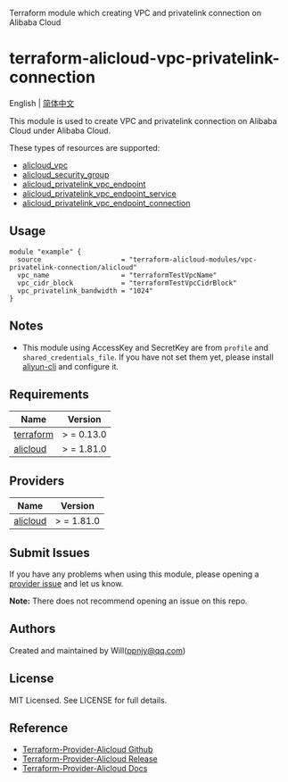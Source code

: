 Terraform module which creating VPC and privatelink connection on Alibaba Cloud

terraform-alicloud-vpc-privatelink-connection
=====================================================================

English | [简体中文](README-CN.md)

This module is used to create VPC and privatelink connection on Alibaba Cloud under Alibaba Cloud.

These types of resources are supported:

* [alicloud_vpc](https://registry.terraform.io/providers/aliyun/alicloud/latest/docs/resources/vpc)
* [alicloud_security_group](https://registry.terraform.io/providers/aliyun/alicloud/latest/docs/resources/security_group)
* [alicloud_privatelink_vpc_endpoint](https://registry.terraform.io/providers/aliyun/alicloud/latest/docs/resources/privatelink_vpc_endpoint)
* [alicloud_privatelink_vpc_endpoint_service](https://registry.terraform.io/providers/aliyun/alicloud/latest/docs/resources/privatelink_vpc_endpoint_service)
* [alicloud_privatelink_vpc_endpoint_connection](https://registry.terraform.io/providers/aliyun/alicloud/latest/docs/resources/privatelink_vpc_endpoint_connection)

## Usage

```hcl
module "example" {
  source                    = "terraform-alicloud-modules/vpc-privatelink-connection/alicloud"
  vpc_name                  = "terraformTestVpcName"
  vpc_cidr_block            = "terraformTestVpcCidrBlock"
  vpc_privatelink_bandwidth = "1024"
}
```

## Notes

* This module using AccessKey and SecretKey are from `profile` and `shared_credentials_file`. If you have not set them
  yet, please install [aliyun-cli](https://github.com/aliyun/aliyun-cli#installation) and configure it.

## Requirements

| Name | Version |
|------|---------|
| <a name="requirement_terraform"></a> [terraform](#requirement\_terraform) | > = 0.13.0 |
| <a name="requirement_alicloud"></a> [alicloud](#requirement\_alicloud) | > = 1.81.0 |

## Providers

| Name | Version |
|------|---------|
| <a name="provider_alicloud"></a> [alicloud](#provider\_alicloud) | > = 1.81.0 |

## Submit Issues

If you have any problems when using this module, please opening
a [provider issue](https://github.com/aliyun/terraform-provider-alicloud/issues/new) and let us know.

**Note:** There does not recommend opening an issue on this repo.

## Authors

Created and maintained by Will(ppnjy@qq.com)

## License

MIT Licensed. See LICENSE for full details.

## Reference

* [Terraform-Provider-Alicloud Github](https://github.com/aliyun/terraform-provider-alicloud)
* [Terraform-Provider-Alicloud Release](https://releases.hashicorp.com/terraform-provider-alicloud/)
* [Terraform-Provider-Alicloud Docs](https://registry.terraform.io/providers/aliyun/alicloud/latest/docs)
